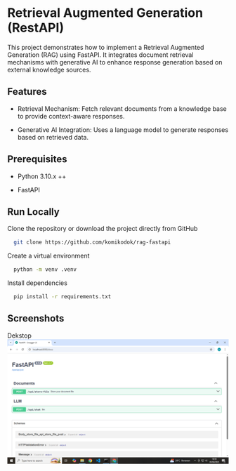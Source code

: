 
# Retrieval Augmented Generation (RestAPI)

This project demonstrates how to implement a Retrieval Augmented Generation (RAG) using FastAPI. It integrates document retrieval mechanisms with generative AI to enhance response generation based on external knowledge sources.

## Features

- Retrieval Mechanism: Fetch relevant documents from a knowledge base to provide context-aware responses.

- Generative AI Integration: Uses a language model to generate responses based on retrieved data.

## Prerequisites

- Python 3.10.x ++

- FastAPI

## Run Locally

Clone the repository or download the project directly from GitHub

```bash
  git clone https://github.com/komikodok/rag-fastapi
```

Create a virtual environment

```bash
  python -m venv .venv
```

Install dependencies

```bash
  pip install -r requirements.txt
```

## Screenshots
Dekstop
![App Screenshot](./image.png)